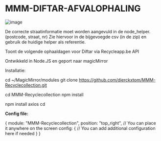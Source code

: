 # MMM-DIFTAR-AFVALOPHALING

![image](https://github.com/user-attachments/assets/9d9168a1-5f88-4097-b433-5e9cb9cdc271)


De correcte straatinformatie moet worden aangevuld in de node_helper. (postcode, straat, nr)
Zie hiervoor in de bijgevoegde csv (in de zip) en gebruik de huidige helper als referentie.

Toont de volgende ophaaldagen voor Diftar via Recycleapp.be API

Ontwikkeld in Node.JS en geport naar magicMirror

Installatie:

cd ~/MagicMirror/modules 
git clone https://github.com/dierckxtom/MMM-Recyclecollection.git

cd MMM-Recyclecollection
npm install 


npm install axios
cd

**Config file:**

{
  module: "MMM-Recyclecollection",
  position: "top_right", // You can place it anywhere on the screen
  config: {
    // You can add additional configuration here if needed
  }
}

